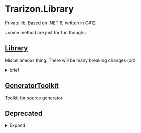 # Trarizon.Library

Private lib, Based on .NET 8, written in C#12

~some method are just for fun though~

## [Library](./src/Trarizon.Library/README.md)

Miscellaneous thing. There will be many breaking changes (orz.

<details>
<summary>brief</summary>

- CodeGenerator/Analyzers
	- MemberAccess
		- `[FriendAccess]`: restrict access of member to specified several types
		- `[BackingFieldAccess]`: A workaround of semi-auto-property, restrict access of a field to specified member
	- `[Singleton]`
	- TaggedUnion : Generate tagged union within enum type
- Wrappers: Monads, `Optional<T>`, `Result<T, TError>`, `Either<TLeft, TRight>`
- Collections:
	- Queries: More Linq-like methods for `IEnumerable<>`, `IList<>`, `IReadOnlyList<>`
	- Helpers: more extensions for BCL collection types.
	- AllocOpt: Rewrite BCL basic collection types in `struct` as light-weighted version
- Helpers: miscellaneous extensions for BCL types

</details>

## [GeneratorToolkit](./src/Trarizon.Library.GeneratorToolkit/README.md)

Toolkit for source generator

## Deprecated

<details>
<summary>Expand</summary>

### [Yieliception](./Trarizon.Yieliception/README.md) ([EN](./Trarizon.Yieliception/README.en.md))

> [Archive branch](https://github.com/Trarizon/Trarizon.Library/tree/archive_yieliception/src/Trarizon.Yieliception)

Provide interception for `I(Async)Enumerator<>.MoveNext(Async)`. 

This mainly aims to extends `yield return`, provide communication capability to
`yield return`-generated iterator. (like python

> Example: [`Test.Run.Examples.YieliceptionExample`](./Trarizon.Test.Run/Examples/YieliceptionExample.cs)

### TextCommanding

> Use [`Trarizon.TextCommand`](https://github.com/Trarizon/Trarizon.TextCommand) instead
> 
> Original project in [this branch](https://github.com/Trarizon/Trarizon.Library/tree/archive_textcommanding/Trarizon.TextCommanding)

Parse text input command(CLI like).

</details>